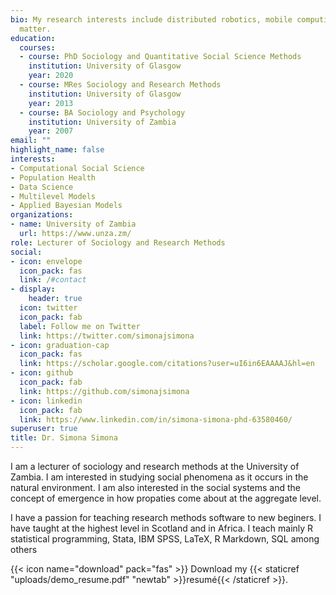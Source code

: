 ```yaml
---
bio: My research interests include distributed robotics, mobile computing and programmable
  matter.
education:
  courses:
  - course: PhD Sociology and Quantitative Social Science Methods
    institution: University of Glasgow
    year: 2020
  - course: MRes Sociology and Research Methods
    institution: University of Glasgow
    year: 2013
  - course: BA Sociology and Psychology
    institution: University of Zambia
    year: 2007
email: ""
highlight_name: false
interests:
- Computational Social Science
- Population Health
- Data Science
- Multilevel Models
- Applied Bayesian Models
organizations:
- name: University of Zambia
  url: https://www.unza.zm/
role: Lecturer of Sociology and Research Methods
social:
- icon: envelope
  icon_pack: fas
  link: /#contact
- display:
    header: true
  icon: twitter
  icon_pack: fab
  label: Follow me on Twitter
  link: https://twitter.com/simonajsimona
- icon: graduation-cap
  icon_pack: fas
  link: https://scholar.google.com/citations?user=uI6in6EAAAAJ&hl=en
- icon: github
  icon_pack: fab
  link: https://github.com/simonajsimona
- icon: linkedin
  icon_pack: fab
  link: https://www.linkedin.com/in/simona-simona-phd-63580460/
superuser: true
title: Dr. Simona Simona
---
```


I am a lecturer of sociology and research methods at the University of Zambia. I am interested in studying social phenomena as it occurs in the natural environment. I am also interested in the social systems and the concept of emergence in how propaties come about at the aggregate level.

I have a passion for teaching research methods software to new beginers. I have taught at the highest level in Scotland and in Africa. I teach mainly R statistical programming, Stata, IBM SPSS, LaTeX, R Markdown, SQL among others

{{< icon name="download" pack="fas" >}} Download my {{< staticref "uploads/demo_resume.pdf" "newtab" >}}resumé{{< /staticref >}}.

